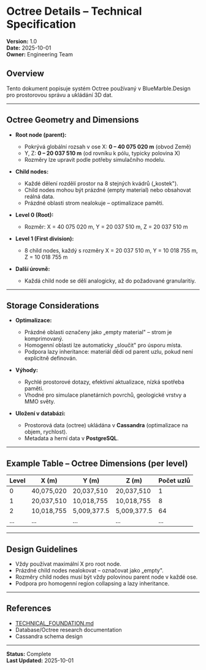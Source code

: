 # Octree Details – Technical Specification

**Version:** 1.0  
**Date:** 2025-10-01  
**Owner:** Engineering Team

## Overview

Tento dokument popisuje systém Octree používaný v BlueMarble.Design pro prostorovou správu a ukládání 3D dat.

---

## Octree Geometry and Dimensions

- **Root node (parent):**
  - Pokrývá globální rozsah v ose X: **0 – 40 075 020 m** (obvod Země)
  - Y, Z: **0 – 20 037 510 m** (od rovníku k pólu, typicky polovina X)
  - Rozměry lze upravit podle potřeby simulačního modelu.

- **Child nodes:**
  - Každé dělení rozdělí prostor na 8 stejných kvádrů („kostek").
  - Child nodes mohou být prázdné (empty material) nebo obsahovat reálná data.
  - Prázdné oblasti strom nealokuje – optimalizace paměti.

- **Level 0 (Root):**
  - Rozměr: X = 40 075 020 m, Y = 20 037 510 m, Z = 20 037 510 m

- **Level 1 (First division):**
  - 8 child nodes, každý s rozměry X = 20 037 510 m, Y = 10 018 755 m, Z = 10 018 755 m

- **Další úrovně:**
  - Každá child node se dělí analogicky, až do požadované granularitiy.

---

## Storage Considerations

- **Optimalizace:**
  - Prázdné oblasti označeny jako „empty material" – strom je komprimovaný.
  - Homogenní oblasti lze automaticky „sloučit" pro úsporu místa.
  - Podpora lazy inheritance: materiál dědí od parent uzlu, pokud není explicitně definován.

- **Výhody:**
  - Rychlé prostorové dotazy, efektivní aktualizace, nízká spotřeba paměti.
  - Vhodné pro simulace planetárních povrchů, geologické vrstvy a MMO světy.

- **Uložení v databázi:**
  - Prostorová data (octree) ukládána v **Cassandra** (optimalizace na objem, rychlost).
  - Metadata a herní data v **PostgreSQL**.

---

## Example Table – Octree Dimensions (per level)

| Level | X (m)       | Y (m)        | Z (m)        | Počet uzlů |
|-------|-------------|--------------|--------------|------------|
| 0     | 40,075,020  | 20,037,510   | 20,037,510   | 1          |
| 1     | 20,037,510  | 10,018,755   | 10,018,755   | 8          |
| 2     | 10,018,755  | 5,009,377.5  | 5,009,377.5  | 64         |
| ...   | ...         | ...          | ...          | ...        |

---

## Design Guidelines

- Vždy používat maximální X pro root node.
- Prázdné child nodes nealokovat – označovat jako „empty".
- Rozměry child nodes musí být vždy polovinou parent node v každé ose.
- Podpora pro homogenní region collapsing a lazy inheritance.

---

## References

- [TECHNICAL_FOUNDATION.md](../docs/TECHNICAL_FOUNDATION.md)
- Database/Octree research documentation
- Cassandra schema design

---

**Status:** Complete  
**Last Updated:** 2025-10-01
